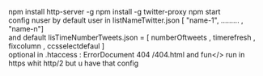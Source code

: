 npm install http-server -g
npm install -g twitter-proxy
npm start</br>
config nuser by default user in listNameTwitter.json [ "name-1", ......... , "name-n"]</br>
and default lisTimeNumberTweets.json = [ numberOftweets , timerefresh , fixcolumn , ccsselectdefaul ]</br>
optional in .htaccess : ErrorDocument 404 /404.html and fun</>
run in https whit http/2 but u have that config 
